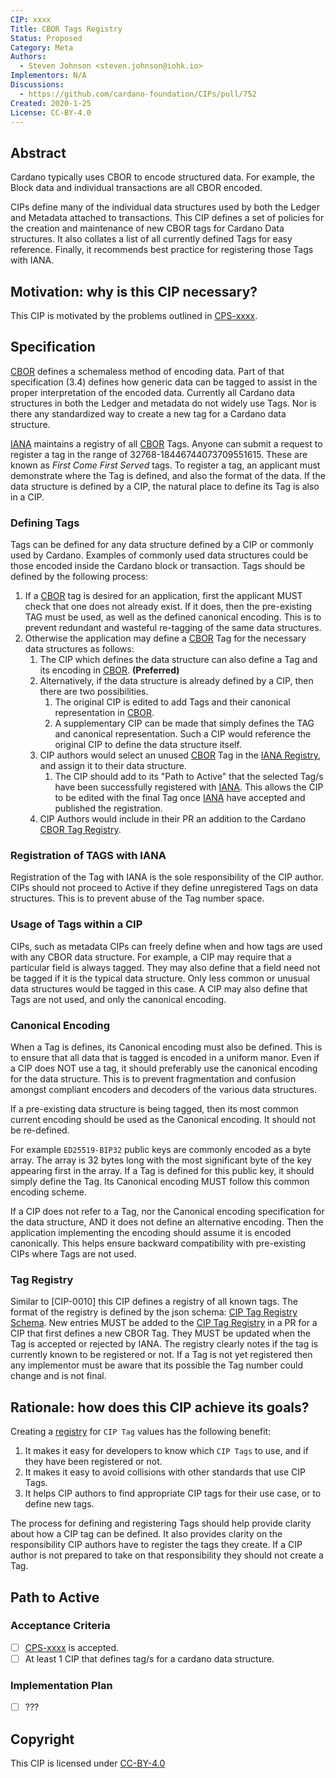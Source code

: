 ```yaml
---
CIP: xxxx
Title: CBOR Tags Registry
Status: Proposed
Category: Meta
Authors:
  - Steven Johnson <steven.johnson@iohk.io>
Implementors: N/A
Discussions:
  - https://github.com/cardano-foundation/CIPs/pull/752
Created: 2020-1-25
License: CC-BY-4.0
---
```


## Abstract

Cardano typically uses CBOR to encode structured data.
For example, the Block data and individual transactions are all CBOR encoded.

CIPs define many of the individual data structures used by both the Ledger and Metadata attached to transactions.
This CIP defines a set of policies for the creation and maintenance of new CBOR tags for Cardano Data structures.
It also collates a list of all currently defined Tags for easy reference.
Finally, it recommends best practice for registering those Tags with IANA.

## Motivation: why is this CIP necessary?

This CIP is motivated by the problems outlined in [CPS-xxxx].

## Specification

[CBOR] defines a schemaless method of encoding data.
Part of that specification (3.4) defines how generic data can be tagged to assist in the proper interpretation of the encoded data.
Currently all Cardano data structures in both the Ledger and metadata do not widely use Tags.
Nor is there any standardized way to create a new tag for a Cardano data structure.

[IANA] maintains a registry of all [CBOR] Tags.
Anyone can submit a request to register a tag in the range of 32768-18446744073709551615.
These are known as *First Come First Served* tags.
To register a tag, an applicant must demonstrate where the Tag is defined, and also the format of the data.
If the data structure is defined by a CIP, the natural place to define its Tag is also in a CIP.

### Defining Tags

Tags can be defined for any data structure defined by a CIP or commonly used by Cardano.
Examples of commonly used data structures could be those encoded inside the Cardano block or transaction.
Tags should be defined by the following process:

1. If a [CBOR] tag is desired for an application, first the applicant MUST check that one does not already exist.
   If it does, then the pre-existing TAG must be used, as well as the defined canonical encoding.
   This is to prevent redundant and wasteful re-tagging of the same data structures.
2. Otherwise the application may define a [CBOR] Tag for the necessary data structures as follows:
   1. The CIP which defines the data structure can also define a Tag and its encoding in [CBOR]. **(Preferred)**
   2. Alternatively, if the data structure is already defined by a CIP, then there are two possibilities.
      1. The original CIP is edited to add Tags and their canonical representation in [CBOR].
      2. A supplementary CIP can be made that simply defines the TAG and canonical representation.
        Such a CIP would reference the original CIP to define the data structure itself.
   3. CIP authors would select an unused [CBOR] Tag in the [IANA Registry][IANA], and assign it to their data structure.
      1. The CIP should add to its "Path to Active" that the selected Tag/s have been successfully registered with [IANA].
         This allows the CIP to be edited with the final Tag once [IANA] have accepted and published the registration.
   4. CIP Authors would include in their PR an addition to the Cardano [CBOR Tag Registry](#tag-registry).

### Registration of TAGS with IANA

Registration of the Tag with IANA is the sole responsibility of the CIP author.
CIPs should not proceed to Active if they define unregistered Tags on data structures.
This is to prevent abuse of the Tag number space.

### Usage of Tags within a CIP

CIPs, such as metadata CIPs can freely define when and how tags are used with any CBOR data structure.
For example, a CIP may require that a particular field is always tagged.
They may also define that a field need not be tagged if it is the typical data structure.
Only less common or unusual data structures would be tagged in this case.
A CIP may also define that Tags are not used, and only the canonical encoding.

### Canonical Encoding

When a Tag is defines, its Canonical encoding must also be defined.
This is to ensure that all data that is tagged is encoded in a uniform manor.
Even if a CIP does NOT use a tag, it should preferably use the canonical encoding for the data structure.
This is to prevent fragmentation and confusion amongst compliant encoders and decoders of the various data structures.

If a pre-existing data structure is being tagged, then its most common current encoding should be used as the Canonical encoding.
It should not be re-defined.

For example `ED25519-BIP32` public keys are commonly encoded as a byte array.
The array is 32 bytes long with the most significant byte of the key appearing first in the array.
If a Tag is defined for this public key, it should simply define the Tag.
Its Canonical encoding MUST follow this common encoding scheme.

If a CIP does not refer to a Tag, nor the Canonical encoding specification for the data structure,
AND it does not define an alternative encoding.
Then the application implementing the encoding should assume it is encoded canonically.
This helps ensure backward compatibility with pre-existing CIPs where Tags are not used.

### Tag Registry

Similar to [CIP-0010] this CIP defines a registry of all known tags.
The format of the registry is defined by the json schema: [CIP Tag Registry Schema].
New entries MUST be added to the [CIP Tag Registry] in a PR for a CIP that first defines a new CBOR Tag.
They MUST be updated when the Tag is accepted or rejected by IANA.
The registry clearly notes if the tag is currently known to be registered or not.
If a Tag is not yet registered then any implementor must be aware that its possible the Tag number could change and is not final.

## Rationale: how does this CIP achieve its goals?

Creating a [registry][CIP Tag Registry] for `CIP Tag` values has the following benefit:

1) It makes it easy for developers to know which `CIP Tags` to use, and if they have been registered or not.
2) It makes it easy to avoid collisions with other standards that use CIP Tags.
3) It helps CIP authors to find appropriate CIP tags for their use case, or to define new tags.

The process for defining and registering Tags should help provide clarity about how a CIP tag can be defined.
It also provides clarity on the responsibility CIP authors have to register the tags they create.
If a CIP author is not prepared to take on that responsibility they should not create a Tag.

## Path to Active

### Acceptance Criteria

* [ ] [CPS-xxxx] is accepted.
* [ ] At least 1 CIP that defines tag/s for a cardano data structure.

### Implementation Plan

* [ ] ???

## Copyright

This CIP is licensed under [CC-BY-4.0](https://creativecommons.org/licenses/by/4.0/legalcode)

[CPS-xxxx]: https://github.com/cardano-foundation/CIPs/pull/751
[CBOR]: https://datatracker.ietf.org/doc/rfc8949/
[IANA]: https://www.iana.org/assignments/cbor-tags/cbor-tags.xhtml
[CIP Tag Registry Schema]: ./registry.schema.json
[CIP Tag Registry]: ./registry.json
